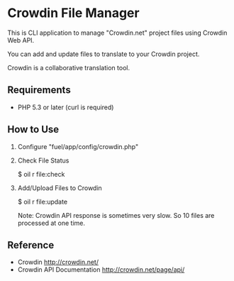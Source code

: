 # Crowdin File Manager

This is CLI application to manage "Crowdin.net" project files using Crowdin Web API.

You can add and update files to translate to your Crowdin project.

Crowdin is a collaborative translation tool.

## Requirements

* PHP 5.3 or later (curl is required)

## How to Use

1. Configure "fuel/app/config/crowdin.php"

2. Check File Status

	$ oil r file:check

3. Add/Upload Files to Crowdin

	$ oil r file:update

	Note: Crowdin API response is sometimes very slow. 
		So 10 files are processed at one time.

## Reference

- Crowdin http://crowdin.net/
- Crowdin API Documentation http://crowdin.net/page/api/

